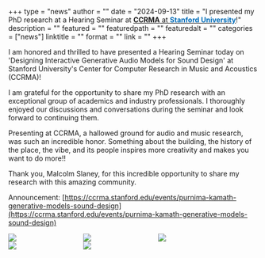 +++
type = "news"
author = ""
date = "2024-09-13"
title = "I presented my PhD research at a Hearing Seminar at [**CCRMA** at **<span style='color:#006CB8'>Stanford University</span>**](https://ccrma.stanford.edu/events/purnima-kamath-generative-models-sound-design)!"
description = ""
featured = ""
featuredpath = ""
featuredalt = ""
categories = ["news"]
linktitle = ""
format = ""
link = ""
+++

I am honored and thrilled to have presented a Hearing Seminar today on 'Designing Interactive Generative Audio Models for Sound Design' at Stanford University's Center for Computer Research in Music and Acoustics (CCRMA)!
 
I am grateful for the opportunity to share my PhD research with an exceptional group of academics and industry professionals. I thoroughly enjoyed our discussions and conversations during the seminar and look forward to continuing them.
 
Presenting at CCRMA, a hallowed ground for audio and music research, was such an incredible honor. Something about the building, the history of the place, the vibe, and its people inspires more creativity and makes you want to do more!!
 
Thank you, Malcolm Slaney, for this incredible opportunity to share my research with this amazing community.

Announcement: [https://ccrma.stanford.edu/events/purnima-kamath-generative-models-sound-design](https://ccrma.stanford.edu/events/purnima-kamath-generative-models-sound-design)

<div style="display: grid; grid-template-columns: 30% 30% 30%">
<img src="/img/news/ccrmatalk/1.jpg"/>
<img src="/img/news/ccrmatalk/2.png"/>
<img src="/img/news/ccrmatalk/3.jpg"/>
<img src="/img/news/ccrmatalk/4.jpg"/>
<img src="/img/news/ccrmatalk/5.jpg"/>
</div>


